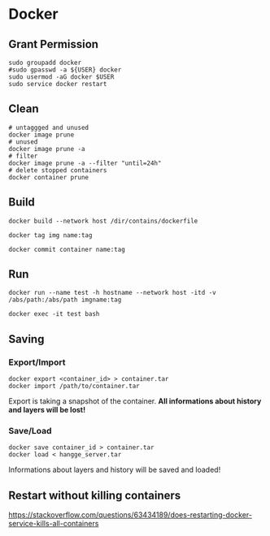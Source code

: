 # Docker

## Grant Permission

```shell
sudo groupadd docker
#sudo gpasswd -a ${USER} docker
sudo usermod -aG docker $USER
sudo service docker restart 
```

## Clean

```shell
# untaggged and unused
docker image prune
# unused
docker image prune -a
# filter
docker image prune -a --filter "until=24h"
# delete stopped containers
docker container prune
```

## Build

```shell
docker build --network host /dir/contains/dockerfile

docker tag img name:tag

docker commit container name:tag
```

## Run

```shell
docker run --name test -h hostname --network host -itd -v /abs/path:/abs/path imgname:tag

docker exec -it test bash
```

## Saving

### Export/Import

```shell
docker export <container_id> > container.tar
docker import /path/to/container.tar
```

Export is taking a snapshot of the container. **All informations about history and layers will be lost!**


### Save/Load

```shell
docker save container_id > container.tar
docker load < hangge_server.tar
```

Informations about layers and history will be saved and loaded!

## Restart without killing containers

https://stackoverflow.com/questions/63434189/does-restarting-docker-service-kills-all-containers
